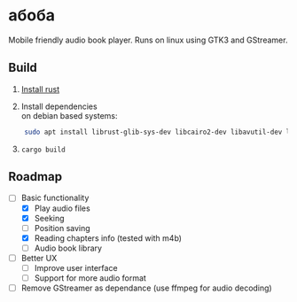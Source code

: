 # абоба

Mobile friendly audio book player.
Runs on linux using GTK3 and GStreamer.

## Build

1. [Install rust](https://www.rust-lang.org/tools/install)

2. Install dependencies  
on debian based systems:
```sh
    sudo apt install librust-glib-sys-dev libcairo2-dev libavutil-dev libavformat-dev libavfilter-dev libavdevice-dev libatk1.0-dev libpango1.0-dev libgstreamer1.0-dev libgdk-pixbuf-2.0-dev librust-gdk-sys-dev librust-gstreamer-video-sys-dev libclang-dev libgstreamer1.0-dev libgstreamer-plugins-base1.0-dev gstreamer1.0-plugins-base gstreamer1.0-plugins-good gstreamer1.0-plugins-bad gstreamer1.0-plugins-ugly gstreamer1.0-libav libgstrtspserver-1.0-dev libgstreamer-plugins-bad1.0-dev
```
3. `cargo build`

## Roadmap  

- [ ] Basic functionality  
    - [x] Play audio files
    - [x] Seeking
    - [ ] Position saving
    - [x] Reading chapters info (tested with m4b)
    - [ ] Audio book library
- [ ] Better UX
    - [ ] Improve user interface
    - [ ] Support for more audio format
- [ ] Remove GStreamer as dependance (use ffmpeg for audio decoding)